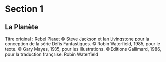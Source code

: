 # Section 1

## La Planète

Titre original : Rebel Planet
© Steve Jackson et Ian Livingstone pour la conception de la série Défis Fantastiques.
© Robin Waterfield, 1985, pour le texte.
© Gary Mayes, 1985, pour les illustrations.
© Editions Gallimard, 1986, pour la traduction française.
Robin Waterfield